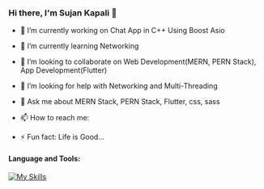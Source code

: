 ### Hi there, I'm Sujan Kapali 👋


- 🔭 I’m currently working on Chat App in C++ Using Boost Asio
- 🌱 I’m currently learning Networking
- 👯 I’m looking to collaborate on Web Development(MERN, PERN Stack), App Development(Flutter)
- 🤔 I’m looking for help with Networking and Multi-Threading
- 💬 Ask me about MERN Stack, PERN Stack, Flutter, css, sass
- 📫 How to reach me:

- ⚡ Fun fact: Life is Good...

#### Language and Tools:
[![My Skills](https://skills.thijs.gg/icons?i=html,css,js,dart,git,react,nodejs,mongodb,postgres,py&theme=light)](https://skills.thijs.gg)
